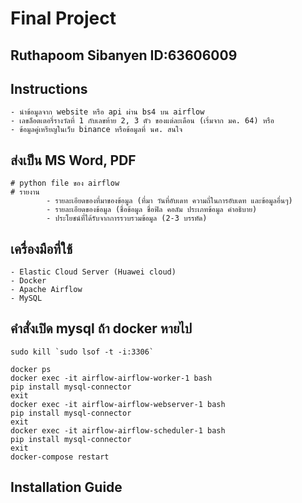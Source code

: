 # Final Project
## Ruthapoom Sibanyen ID:63606009

## Instructions

	- นำข้อมูลจาก website หรือ api ผ่าน bs4 บน airflow
	- เลขล็อตเตอรี่รางวัลที่ 1 กับเลขท้าย 2, 3 ตัว ของแต่ละเดือน (เริ่มจาก มค. 64) หรือ
	- ข้อมูลคู่เหรียญในเว็บ binance หรือข้อมูลที่ นศ. สนใจ 

## ส่งเป็น MS Word, PDF

	# python file ของ airflow 
	# รายงาน
	        - รายละเอียดของที่มาของข้อมูล (ที่มา วันที่อับเดท ความถี่ในการอับเดท และข้อมูลอื่นๆ)
	        - รายละเอียดของข้อมูล (ชื่อข้อมูล ชื่อฟิล คอลัม ประเภทข้อมูล คำอธิบาย)
	        - ประโยชน์ที่ได้รับจากการรวบรวมข้อมูล (2-3 บรรทัด)

## เครื่องมือที่ใช้

	- Elastic Cloud Server (Huawei cloud)
	- Docker
	- Apache Airflow
	- MySQL

## คำสั่งเปิด mysql ถ้า docker หายไป

	sudo kill `sudo lsof -t -i:3306`

	docker ps
	docker exec -it airflow-airflow-worker-1 bash 
	pip install mysql-connector
	exit
	docker exec -it airflow-airflow-webserver-1 bash 
	pip install mysql-connector
	exit
	docker exec -it airflow-airflow-scheduler-1 bash 
	pip install mysql-connector
	exit
	docker-compose restart



## Installation Guide

